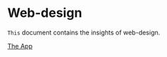 # Web-design
`This` document contains the insights of web-design.

[The App](https://sam-guliker.github.io/web-design/)
